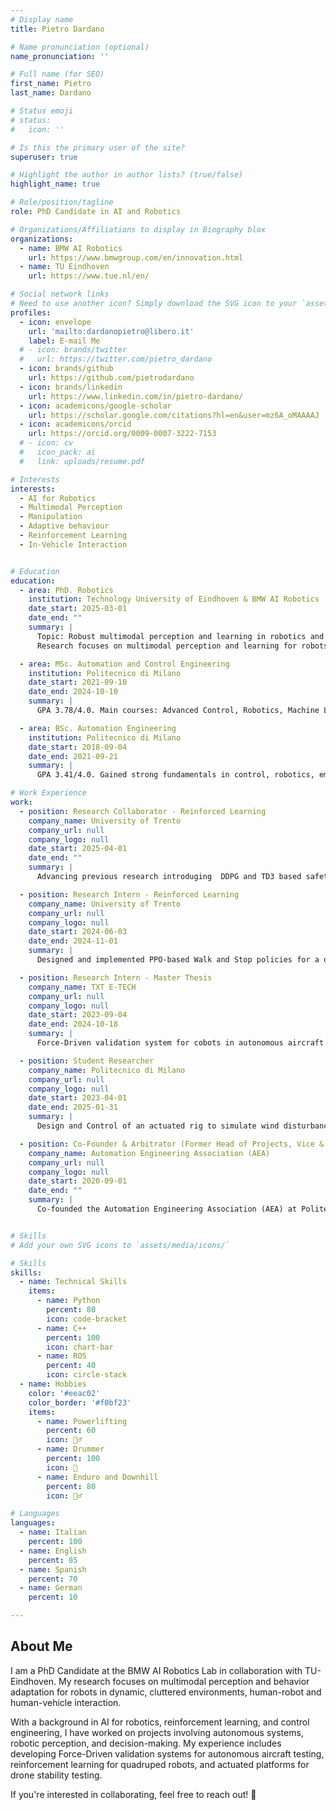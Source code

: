 ```yaml
---
# Display name
title: Pietro Dardano

# Name pronunciation (optional)
name_pronunciation: ''

# Full name (for SEO)
first_name: Pietro
last_name: Dardano

# Status emoji
# status:
#   icon: ''

# Is this the primary user of the site?
superuser: true

# Highlight the author in author lists? (true/false)
highlight_name: true

# Role/position/tagline
role: PhD Candidate in AI and Robotics

# Organizations/Affiliations to display in Biography blox
organizations:
  - name: BMW AI Robotics
    url: https://www.bmwgroup.com/en/innovation.html
  - name: TU Eindhoven
    url: https://www.tue.nl/en/

# Social network links
# Need to use another icon? Simply download the SVG icon to your `assets/media/icons/` folder.
profiles:
  - icon: envelope
    url: 'mailto:dardanopietro@libero.it'
    label: E-mail Me
  # - icon: brands/twitter
  #   url: https://twitter.com/pietro_dardano
  - icon: brands/github
    url: https://github.com/pietrodardano
  - icon: brands/linkedin
    url: https://www.linkedin.com/in/pietro-dardano/
  - icon: academicons/google-scholar
    url: https://scholar.google.com/citations?hl=en&user=mz6A_oMAAAAJ
  - icon: academicons/orcid
    url: https://orcid.org/0009-0007-3222-7153
  # - icon: cv
  #   icon_pack: ai
  #   link: uploads/resume.pdf

# Interests
interests:
  - AI for Robotics
  - Multimodal Perception
  - Manipulation
  - Adaptive behaviour 
  - Reinforcement Learning
  - In-Vehicle Interaction


# Education
education:
  - area: PhD. Robotics
    institution: Technology University of Eindhoven & BMW AI Robotics
    date_start: 2025-03-01
    date_end: ""
    summary: |
      Topic: Robust multimodal perception and learning in robotics and intelligent vehicles.
      Research focuses on multimodal perception and learning for robots, emphasizing object manipulation, environment interaction, and adaptive behaviors. Parallel work involves human-vehicle interaction.

  - area: MSc. Automation and Control Engineering
    institution: Politecnico di Milano
    date_start: 2021-09-10
    date_end: 2024-10-10
    summary: |
      GPA 3.78/4.0. Main courses: Advanced Control, Robotics, Machine Learning, IoT, Autonomous Vehicles and Power Electronics.

  - area: BSc. Automation Engineering
    institution: Politecnico di Milano
    date_start: 2018-09-04
    date_end: 2021-09-21
    summary: |
      GPA 3.41/4.0. Gained strong fundamentals in control, robotics, embedded systems, industrial automation, sensor technology, and signal processing.

# Work Experience
work:
  - position: Research Collaborator - Reinforced Learning
    company_name: University of Trento
    company_url: null
    company_logo: null
    date_start: 2025-04-01
    date_end: ""
    summary: |
      Advancing previous research introduging  DDPG and TD3 based safety value functions, to ensure robustness and safety in RL-based policies for quadruped robots.

  - position: Research Intern - Reinforced Learning
    company_name: University of Trento
    company_url: null
    company_logo: null
    date_start: 2024-06-03
    date_end: 2024-11-01
    summary: |
      Designed and implemented PPO-based Walk and Stop policies for a quadruped robot. Conducted training in Nvidia IsaacSim + IsaacLab for Sim2Real on Unitree's AlienGo.

  - position: Research Intern - Master Thesis
    company_name: TXT E-TECH
    company_url: null
    company_logo: null
    date_start: 2023-09-04
    date_end: 2024-10-18
    summary: |
      Force-Driven validation system for cobots in autonomous aircraft testing, integrating Explainable AI (XAI) to enhance model interpretability. Migrated the system framework from ROS1 to ROS2, implementing hybrid CNNs with Grad-CAM for supervised deep learning. Achieved a classification F1-score of 96%-99.2%.

  - position: Student Researcher
    company_name: Politecnico di Milano
    company_url: null
    company_logo: null
    date_start: 2023-04-01
    date_end: 2025-01-31
    summary: |
      Design and Control of an actuated rig to simulate wind disturbances and collision events for drone stability testing. Sensor fusion: IMUs, gyroscopes, and Hall effect sensors.

  - position: Co-Founder & Arbitrator (Former Head of Projects, Vice & President)
    company_name: Automation Engineering Association (AEA)
    company_url: null
    company_logo: null
    date_start: 2020-09-01
    date_end: ""
    summary: |
      Co-founded the Automation Engineering Association (AEA) at Politecnico di Milano, driving student involvement in robotics and automation. Served in leadership roles, including Head of Projects (2021), Vice President (2022), and President (2022-2023), before transitioning to the Arbitrator role. Led national expansion efforts, supervised over 110 students in research projects, and organized technical workshops and industry collaborations.


# Skills
# Add your own SVG icons to `assets/media/icons/`

# Skills
skills:
  - name: Technical Skills
    items:
      - name: Python
        percent: 80
        icon: code-bracket
      - name: C++
        percent: 100
        icon: chart-bar
      - name: ROS
        percent: 40
        icon: circle-stack
  - name: Hobbies
    color: '#eeac02'
    color_border: '#f0bf23'
    items:
      - name: Powerlifting
        percent: 60
        icon: 🏋️‍♂️
      - name: Drummer
        percent: 100
        icon: 🥁
      - name: Enduro and Downhill
        percent: 80
        icon: 🚴‍♂️

# Languages
languages:
  - name: Italian
    percent: 100
  - name: English
    percent: 85
  - name: Spanish
    percent: 70
  - name: German
    percent: 10

---
```


## About Me

I am a PhD Candidate at the BMW AI Robotics Lab in collaboration with TU-Eindhoven. 
My research focuses on multimodal perception and behavior adaptation for robots in dynamic, cluttered environments, human-robot and human-vehicle interaction.

With a background in AI for robotics, reinforcement learning, and control engineering, I have worked on projects involving autonomous systems, robotic perception, and decision-making. My experience includes developing Force-Driven validation systems for autonomous aircraft testing, reinforcement learning for quadruped robots, and actuated platforms for drone stability testing.

If you're interested in collaborating, feel free to reach out! 🚀